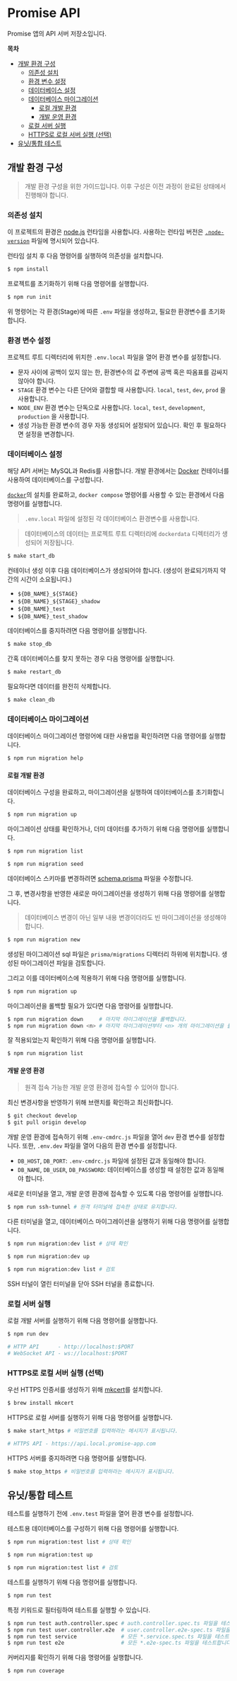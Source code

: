 # Promise API <!-- omit in toc -->

Promise 앱의 API 서버 저장소입니다.

**목차**

- [개발 환경 구성](#개발-환경-구성)
  - [의존성 설치](#의존성-설치)
  - [환경 변수 설정](#환경-변수-설정)
  - [데이터베이스 설정](#데이터베이스-설정)
  - [데이터베이스 마이그레이션](#데이터베이스-마이그레이션)
    - [로컬 개발 환경](#로컬-개발-환경)
    - [개발 운영 환경](#개발-운영-환경)
  - [로컬 서버 실행](#로컬-서버-실행)
  - [HTTPS로 로컬 서버 실행 (선택)](#https로-로컬-서버-실행-선택)
- [유닛/통합 테스트](#유닛통합-테스트)

## 개발 환경 구성

>개발 환경 구성을 위한 가이드입니다. 이후 구성은 이전 과정이 완료된 상태에서 진행해야 합니다.

### 의존성 설치

이 프로젝트의 환경은 [node.js](https://nodejs.org) 런타임을 사용합니다. 사용하는 런타임 버전은 [`.node-version`](./.node-version) 파일에 명시되어 있습니다.

런타임 설치 후 다음 명령어를 실행하여 의존성을 설치합니다.

```bash
$ npm install
```

프로젝트를 초기화하기 위해 다음 명령어를 실행합니다.

```bash
$ npm run init
```

위 명령어는 각 환경(Stage)에 따른 `.env` 파일을 생성하고, 필요한 환경변수를 초기화합니다.

### 환경 변수 설정

프로젝트 루트 디렉터리에 위치한 `.env.local` 파일을 열어 환경 변수를 설정합니다.

- 문자 사이에 공백이 있지 않는 한, 환경변수의 값 주변에 공백 혹은 따옴표를 감싸지 않아야 합니다.
- `STAGE` 환경 변수는 다른 단어와 결합할 때 사용합니다. `local`, `test`, `dev`, `prod` 을 사용합니다.
- `NODE_ENV` 환경 변수는 단독으로 사용합니다. `local`, `test`, `development`, `production` 을 사용합니다.
- 생성 가능한 환경 변수의 경우 자동 생성되어 설정되어 있습니다. 확인 후 필요하다면 설정을 변경합니다.

### 데이터베이스 설정

해당 API 서버는 MySQL과 Redis를 사용합니다. 개발 환경에서는 [Docker](https://www.docker.com/) 컨테이너를 사용하여 데이터베이스를 구성합니다.

[`docker`](https://www.docker.com/)의 설치를 완료하고, `docker compose` 명령어를 사용할 수 있는 환경에서 다음 명령어를 실행합니다.

>`.env.local` 파일에 설정된 각 데이터베이스 환경변수를 사용합니다.

>데이터베이스의 데이터는 프로젝트 루트 디렉터리에 `dockerdata` 디렉터리가 생성되어 저장됩니다.

```bash
$ make start_db
```

컨테이너 생성 이후 다음 데이터베이스가 생성되어야 합니다. (생성이 완료되기까지 약간의 시간이 소요됩니다.)

- `${DB_NAME}_${STAGE}`
- `${DB_NAME}_${STAGE}_shadow`
- `${DB_NAME}_test`
- `${DB_NAME}_test_shadow`

데이터베이스를 중지하려면 다음 명령어를 실행합니다.

```bash
$ make stop_db
```

간혹 데이터베이스를 찾지 못하는 경우 다음 명령어를 실행합니다.

```bash
$ make restart_db
```

필요하다면 데이터를 완전히 삭제합니다.

```bash
$ make clean_db
```

### 데이터베이스 마이그레이션

데이터베이스 마이그레이션 명령어에 대한 사용법을 확인하려면 다음 명령어를 실행합니다.

```bash
$ npm run migration help
```

#### 로컬 개발 환경

데이터베이스 구성을 완료하고, 마이그레이션을 실행하여 데이터베이스를 초기화합니다.

```bash
$ npm run migration up
```

마이그레이션 상태를 확인하거나, 더미 데이터를 추가하기 위해 다음 명령어를 실행합니다.

```bash
$ npm run migration list

$ npm run migration seed
```

데이터베이스 스키마를 변경하려면 [schema.prisma](./prisma/schema.prisma) 파일을 수정합니다.

그 후, 변경사항을 반영한 새로운 마이그레이션을 생성하기 위해 다음 명령어를 실행합니다.

>데이터베이스 변경이 아닌 일부 내용 변경이더라도 빈 마이그레이션을 생성해야 합니다.

```bash
$ npm run migration new
```

생성된 마이그레이션 sql 파일은 `prisma/migrations` 디렉터리 하위에 위치합니다. 생성된 마이그레이션 파일을 검토합니다.

그리고 이를 데이터베이스에 적용하기 위해 다음 명령어를 실행합니다.

```bash
$ npm run migration up
```

마이그레이션을 롤백할 필요가 있다면 다음 명령어를 실행합니다.

```bash
$ npm run migration down     # 마지막 마이그레이션을 롤백합니다.
$ npm run migration down <n> # 마지막 마이그레이션부터 <n> 개의 마이그레이션을 롤백합니다.
```

잘 적용되었는지 확인하기 위해 다음 명령어를 실행합니다.

```bash
$ npm run migration list
```

#### 개발 운영 환경

>원격 접속 가능한 개발 운영 환경에 접속할 수 있어야 합니다.

최신 변경사항을 반영하기 위해 브랜치를 확인하고 최신화합니다.

```bash
$ git checkout develop
$ git pull origin develop
```

개발 운영 환경에 접속하기 위해 `.env-cmdrc.js` 파일을 열어 `dev` 환경 변수를 설정합니다. 또한, `.env.dev` 파일을 열어 다음의 환경 변수를 설정합니다.

- `DB_HOST`, `DB_PORT`: `.env-cmdrc.js` 파일에 설정된 값과 동일해야 합니다.
- `DB_NAME`, `DB_USER`, `DB_PASSWORD`: 데이터베이스를 생성할 때 설정한 값과 동일해야 합니다.

새로운 터미널을 열고, 개발 운영 환경에 접속할 수 있도록 다음 명령어를 실행합니다.

```bash
$ npm run ssh-tunnel # 원격 터미널에 접속한 상태로 유지합니다.
```

다른 터미널을 열고, 데이터베이스 마이그레이션을 실행하기 위해 다음 명령어를 실행합니다.

```bash
$ npm run migration:dev list # 상태 확인

$ npm run migration:dev up

$ npm run migration:dev list # 검토
```

SSH 터널이 열린 터미널을 닫아 SSH 터널을 종료합니다.

### 로컬 서버 실행

로컬 개발 서버를 실행하기 위해 다음 명령어를 실행합니다.

```bash
$ npm run dev

# HTTP API      - http://localhost:$PORT
# WebSocket API - ws://localhost:$PORT
```

### HTTPS로 로컬 서버 실행 (선택)

우선 HTTPS 인증서를 생성하기 위해 [mkcert](https://github.com/FiloSottile/mkcert)를 설치합니다.

```bash
$ brew install mkcert
```

HTTPS로 로컬 서버를 실행하기 위해 다음 명령어를 실행합니다.

```bash
$ make start_https # 비밀번호를 입력하라는 메시지가 표시됩니다.

# HTTPS API - https://api.local.promise-app.com
```

HTTPS 서버를 중지하려면 다음 명령어를 실행합니다.

```bash
$ make stop_https # 비밀번호를 입력하라는 메시지가 표시됩니다.
```

## 유닛/통합 테스트

테스트를 실행하기 전에 `.env.test` 파일을 열어 환경 변수를 설정합니다.

테스트용 데이터베이스를 구성하기 위해 다음 명령어를 실행합니다.

```bash
$ npm run migration:test list # 상태 확인

$ npm run migration:test up

$ npm run migration:test list # 검토
```

테스트를 실행하기 위해 다음 명령어를 실행합니다.

```bash
$ npm run test
```

특정 키워드로 필터링하여 테스트를 실행할 수 있습니다.

```bash
$ npm run test auth.controller.spec # auth.controller.spec.ts 파일을 테스트합니다.
$ npm run test user.controller.e2e  # user.controller.e2e-spec.ts 파일을 테스트합니다.
$ npm run test service              # 모든 *.service.spec.ts 파일을 테스트합니다.
$ npm run test e2e                  # 모든 *.e2e-spec.ts 파일을 테스트합니다.
```

커버리지를 확인하기 위해 다음 명령어를 실행합니다.

```bash
$ npm run coverage
```
